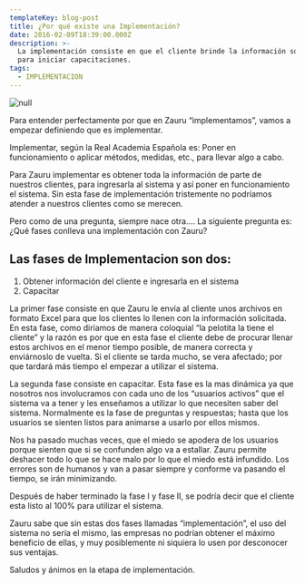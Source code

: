 ```yaml
---
templateKey: blog-post
title: ¿Por qué existe una Implementación?
date: 2016-02-09T18:39:00.000Z
description: >-
  La implementación consiste en que el cliente brinde la información solicitada
  para iniciar capacitaciones.
tags:
  - IMPLEMENTACION
---
```

![null](/img/implementacion.jpg)

Para entender perfectamente por que en Zauru “implementamos”, vamos a empezar definiendo que es implementar.

Implementar, según la Real Academia Española es: Poner en funcionamiento o aplicar métodos, medidas, etc., para llevar algo a cabo.

Para Zauru implementar es obtener toda la información de parte de nuestros clientes, para ingresarla al sistema y así poner en funcionamiento el sistema. Sin esta fase de implementación tristemente no podríamos atender a nuestros clientes como se merecen.

Pero como de una pregunta, siempre nace otra…. La siguiente pregunta es: ¿Qué fases conlleva una implementación con Zauru?

## Las fases de Implementacion son dos:

1. Obtener información del cliente e ingresarla en el sistema
2. Capacitar

La primer fase consiste en que Zauru le envía al cliente unos archivos en formato Excel para que los clientes lo llenen con la información solicitada. En esta fase, como diríamos de manera coloquial “la pelotita la tiene el cliente” y la razón es por que en esta fase el cliente debe de procurar llenar estos archivos en el menor tiempo posible, de manera correcta y enviárnoslo de vuelta. Si el cliente se tarda mucho, se vera afectado; por que tardará más tiempo el empezar a utilizar el sistema.

La segunda fase consiste en capacitar. Esta fase es la mas dinámica ya que nosotros nos involucramos con cada uno de los “usuarios activos” que el sistema va a tener y les enseñamos a utilizar lo que necesiten saber del sistema. Normalmente es la fase de preguntas y respuestas; hasta que los usuarios se sienten listos para animarse a usarlo por ellos mismos.

Nos ha pasado muchas veces, que el miedo se apodera de los usuarios porque sienten que si se confunden algo va a estallar. Zauru permite deshacer todo lo que se hace malo por lo que el miedo está infundido. Los errores son de humanos y van a pasar siempre y conforme va pasando el tiempo, se irán minimizando.

Después de haber terminado la fase I y fase II, se podría decir que el cliente esta listo al 100% para utilizar el sistema.

Zauru sabe que sin estas dos fases llamadas “implementación”, el uso del sistema no sería el mismo, las empresas no podrían obtener el máximo beneficio de ellas, y muy posiblemente ni siquiera lo usen por desconocer sus ventajas.

Saludos y ánimos en la etapa de implementación.

